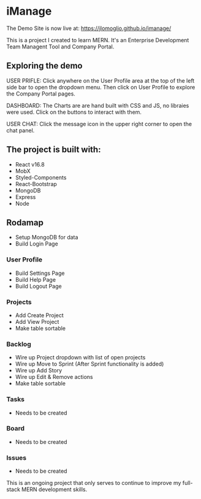 # iManage 

The Demo Site is now live at: https://jlomoglio.github.io/imanage/

This is a project I created to learn MERN. It's an Enterprise Development Team Managent Tool and Company Portal.

## Exploring the demo
USER PRIFLE: Click anywhere on the User Profile area at the top of the left side bar to open the dropdown menu. Then click
on User Profile to explore the Company Portal pages.

DASHBOARD: The Charts are are hand built with CSS and JS, no libraies were used. Click on the buttons to interact with them.

USER CHAT: Click the message icon in the upper right corner to open the chat panel.


## The project is built with: 

* React v16.8
* MobX 
* Styled-Components
* React-Bootstrap
* MongoDB
* Express
* Node

## Rodamap

* Setup MongoDB for data 
* Build Login Page

### User Profile
* Build Settings Page
* Build Help Page
* Build Logout Page

### Projects
* Add Create Project
* Add View Project
* Make table sortable

### Backlog
* Wire up Project dropdown with list of open projects
* Wire up Move to Sprint (After Sprint functionality is added)
* Wire up Add Story
* Wire up Edit & Remove actions
* Make table sortable

### Tasks
* Needs to be created

### Board
* Needs to be created

### Issues
* Needs to be created

This is an ongoing project that only serves to continue to improve my full-stack MERN development skills.






